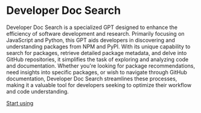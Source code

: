 # Developer Doc Search

Developer Doc Search is a specialized GPT designed to enhance the efficiency of software development and research. Primarily focusing on JavaScript and Python, this GPT aids developers in discovering and understanding packages from NPM and PyPI. With its unique capability to search for packages, retrieve detailed package metadata, and delve into GitHub repositories, it simplifies the task of exploring and analyzing code and documentation. Whether you're looking for package recommendations, need insights into specific packages, or wish to navigate through GitHub documentation, Developer Doc Search streamlines these processes, making it a valuable tool for developers seeking to optimize their workflow and code understanding.

[Start using](https://chat.openai.com/g/g-AINygIiYy)